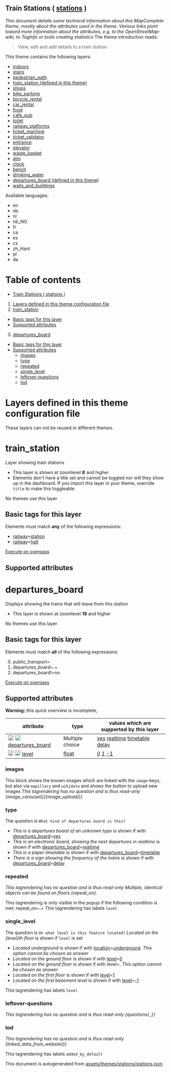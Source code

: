 [//]: # (WARNING: this file is automatically generated. Please find the sources at the bottom and edit those sources)

## Train Stations ( [stations](https://mapcomplete.org/stations) )
_This document details some technical information about this MapComplete theme, mostly about the attributes used in the theme. Various links point toward more information about the attributes, e.g. to the OpenStreetMap-wiki, to TagInfo or tools creating statistics_
The theme introduction reads:

> View, edit and add details to a train station

This theme contains the following layers:


 - [indoors](../Layers/indoors.md)
 - [stairs](../Layers/stairs.md)
 - [pedestrian_path](../Layers/pedestrian_path.md)
 - [train_station (defined in this theme)](#train_station)
 - [shops](../Layers/shops.md)
 - [bike_parking](../Layers/bike_parking.md)
 - [bicycle_rental](../Layers/bicycle_rental.md)
 - [car_rental](../Layers/car_rental.md)
 - [food](../Layers/food.md)
 - [cafe_pub](../Layers/cafe_pub.md)
 - [toilet](../Layers/toilet.md)
 - [railway_platforms](../Layers/railway_platforms.md)
 - [ticket_machine](../Layers/ticket_machine.md)
 - [ticket_validator](../Layers/ticket_validator.md)
 - [entrance](../Layers/entrance.md)
 - [elevator](../Layers/elevator.md)
 - [waste_basket](../Layers/waste_basket.md)
 - [atm](../Layers/atm.md)
 - [clock](../Layers/clock.md)
 - [bench](../Layers/bench.md)
 - [drinking_water](../Layers/drinking_water.md)
 - [departures_board (defined in this theme)](#departures_board)
 - [walls_and_buildings](../Layers/walls_and_buildings.md)


Available languages:


 - en
 - de
 - nl
 - nb_NO
 - fr
 - ca
 - es
 - cs
 - zh_Hant
 - pl
 - da


# Table of contents

  - [Train Stations ( stations )](#train-stations-(-stations-))
1. [Layers defined in this theme configuration file](#layers-defined-in-this-theme-configuration-file)
2. [train_station](#train_station)
  - [Basic tags for this layer](#basic-tags-for-this-layer)
  - [Supported attributes](#supported-attributes)
3. [departures_board](#departures_board)
  - [Basic tags for this layer](#basic-tags-for-this-layer)
  - [Supported attributes](#supported-attributes)
    + [images](#images)
    + [type](#type)
    + [repeated](#repeated)
    + [single_level](#single_level)
    + [leftover-questions](#leftover-questions)
    + [lod](#lod)

# Layers defined in this theme configuration file
These layers can not be reused in different themes.
# train_station




Layer showing train stations






 - This layer is shown at zoomlevel **8** and higher
 - Elements don't have a title set and cannot be toggled nor will they show up in the dashboard. If you import this layer in your theme, override `title` to make this toggleable.



No themes use this layer

## Basic tags for this layer

Elements must match **any** of the following expressions:

 - <a href='https://wiki.openstreetmap.org/wiki/Key:railway' target='_blank'>railway</a>=<a href='https://wiki.openstreetmap.org/wiki/Tag:railway%3Dstation' target='_blank'>station</a>
 - <a href='https://wiki.openstreetmap.org/wiki/Key:railway' target='_blank'>railway</a>=<a href='https://wiki.openstreetmap.org/wiki/Tag:railway%3Dhalt' target='_blank'>halt</a>

[Execute on overpass](http://overpass-turbo.eu/?Q=%5Bout%3Ajson%5D%5Btimeout%3A90%5D%3B%28%20%20%20%20nwr%5B%22railway%22%3D%22station%22%5D%28%7B%7Bbbox%7D%7D%29%3B%0A%20%20%20%20nwr%5B%22railway%22%3D%22halt%22%5D%28%7B%7Bbbox%7D%7D%29%3B%0A%29%3Bout%20body%3B%3E%3Bout%20skel%20qt%3B)

## Supported attributes


# departures_board




Displays showing the trains that will leave from this station






 - This layer is shown at zoomlevel **18** and higher



No themes use this layer

## Basic tags for this layer

Elements must match **all** of the following expressions:

0. public_transport=
1. departures_board~.+
2. departures_board!=no

[Execute on overpass](http://overpass-turbo.eu/?Q=%5Bout%3Ajson%5D%5Btimeout%3A90%5D%3B%28%20%20%20%20nwr%5B!%22public_transport%22%5D%5B%22departures_board%22%5D%5B%22departures_board%22!%3D%22no%22%5D%28%7B%7Bbbox%7D%7D%29%3B%0A%29%3Bout%20body%3B%3E%3Bout%20skel%20qt%3B)

## Supported attributes

**Warning:**,this quick overview is incomplete,

| attribute | type | values which are supported by this layer |
-----|-----|----- |
| <a target="_blank" href='https://taginfo.openstreetmap.org/keys/departures_board#values'><img src='https://mapcomplete.org/assets/svg/search.svg' height='18px'></a> <a target="_blank" href='https://taghistory.raifer.tech/?#***/departures_board/'><img src='https://mapcomplete.org/assets/svg/statistics.svg' height='18px'></a> [departures_board](https://wiki.openstreetmap.org/wiki/Key:departures_board) | Multiple choice | [yes](https://wiki.openstreetmap.org/wiki/Tag:departures_board%3Dyes) [realtime](https://wiki.openstreetmap.org/wiki/Tag:departures_board%3Drealtime) [timetable](https://wiki.openstreetmap.org/wiki/Tag:departures_board%3Dtimetable) [delay](https://wiki.openstreetmap.org/wiki/Tag:departures_board%3Ddelay) |
| <a target="_blank" href='https://taginfo.openstreetmap.org/keys/level#values'><img src='https://mapcomplete.org/assets/svg/search.svg' height='18px'></a> <a target="_blank" href='https://taghistory.raifer.tech/?#***/level/'><img src='https://mapcomplete.org/assets/svg/statistics.svg' height='18px'></a> [level](https://wiki.openstreetmap.org/wiki/Key:level) | [float](../SpecialInputElements.md#float) | [0](https://wiki.openstreetmap.org/wiki/Tag:level%3D0) [1](https://wiki.openstreetmap.org/wiki/Tag:level%3D1) [-1](https://wiki.openstreetmap.org/wiki/Tag:level%3D-1) |




### images
This block shows the known images which are linked with the `image`-keys, but also via `mapillary` and `wikidata` and shows the button to upload new images
_This tagrendering has no question and is thus read-only_
*{image_carousel()}{image_upload()}*




### type

The question is `What kind of departures board is this?`



 -  *This is a departures board of an unknown type* is shown if with <a href='https://wiki.openstreetmap.org/wiki/Key:departures_board' target='_blank'>departures_board</a>=<a href='https://wiki.openstreetmap.org/wiki/Tag:departures_board%3Dyes' target='_blank'>yes</a>
 -  *This is an electronic board, showing the next departures in realtime* is shown if with <a href='https://wiki.openstreetmap.org/wiki/Key:departures_board' target='_blank'>departures_board</a>=<a href='https://wiki.openstreetmap.org/wiki/Tag:departures_board%3Drealtime' target='_blank'>realtime</a>
 -  *This is a paper timetable* is shown if with <a href='https://wiki.openstreetmap.org/wiki/Key:departures_board' target='_blank'>departures_board</a>=<a href='https://wiki.openstreetmap.org/wiki/Tag:departures_board%3Dtimetable' target='_blank'>timetable</a>
 -  *There is a sign showing the frequency of the trains* is shown if with <a href='https://wiki.openstreetmap.org/wiki/Key:departures_board' target='_blank'>departures_board</a>=<a href='https://wiki.openstreetmap.org/wiki/Tag:departures_board%3Ddelay' target='_blank'>delay</a>





### repeated

_This tagrendering has no question and is thus read-only_
*Multiple, identical objects can be found on floors {repeat_on}.*

This tagrendering is only visible in the popup if the following condition is met: repeat_on~.+
This tagrendering has labels 
`level`

### single_level

The question is `On what level is this feature located?`
*Located on the {level}th floor* is shown if `level` is set


 -  *Located underground* is shown if with <a href='https://wiki.openstreetmap.org/wiki/Key:location' target='_blank'>location</a>=<a href='https://wiki.openstreetmap.org/wiki/Tag:location%3Dunderground' target='_blank'>underground</a>. _This option cannot be chosen as answer_
 -  *Located on the ground floor* is shown if with <a href='https://wiki.openstreetmap.org/wiki/Key:level' target='_blank'>level</a>=<a href='https://wiki.openstreetmap.org/wiki/Tag:level%3D0' target='_blank'>0</a>
 -  *Located on the ground floor* is shown if with level=. _This option cannot be chosen as answer_
 -  *Located on the first floor* is shown if with <a href='https://wiki.openstreetmap.org/wiki/Key:level' target='_blank'>level</a>=<a href='https://wiki.openstreetmap.org/wiki/Tag:level%3D1' target='_blank'>1</a>
 -  *Located on the first basement level* is shown if with <a href='https://wiki.openstreetmap.org/wiki/Key:level' target='_blank'>level</a>=<a href='https://wiki.openstreetmap.org/wiki/Tag:level%3D-1' target='_blank'>-1</a>



This tagrendering has labels 
`level`

### leftover-questions

_This tagrendering has no question and is thus read-only_
*{questions( ,)}*




### lod

_This tagrendering has no question and is thus read-only_
*{linked_data_from_website()}*


This tagrendering has labels 
`added_by_default`


This document is autogenerated from [assets/themes/stations/stations.json](https://github.com/pietervdvn/MapComplete/blob/develop/assets/themes/stations/stations.json)

